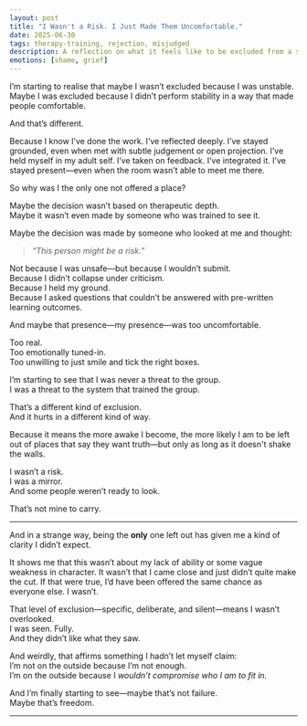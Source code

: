 ```yaml
---
layout: post
title: "I Wasn't a Risk. I Just Made Them Uncomfortable."
date: 2025-06-30
tags: therapy-training, rejection, misjudged
description: A reflection on what it feels like to be excluded from a system—not because you're unsafe, but because your presence brings too much truth.
emotions: [shame, grief]
---
```


I’m starting to realise that maybe I wasn’t excluded because I was unstable.  
Maybe I was excluded because I didn’t perform stability in a way that made people comfortable.

And that’s different.

Because I know I’ve done the work. I’ve reflected deeply. I’ve stayed grounded, even when met with subtle judgement or open projection. I’ve held myself in my adult self. I’ve taken on feedback. I’ve integrated it. I’ve stayed present—even when the room wasn’t able to meet me there.

So why was I the only one not offered a place?

Maybe the decision wasn’t based on therapeutic depth.  
Maybe it wasn’t even made by someone who was trained to see it.

Maybe the decision was made by someone who looked at me and thought:  
> *“This person might be a risk.”*

Not because I was unsafe—but because I wouldn’t submit.  
Because I didn’t collapse under criticism.  
Because I held my ground.  
Because I asked questions that couldn’t be answered with pre-written learning outcomes.

And maybe that presence—my presence—was too uncomfortable.

Too real.  
Too emotionally tuned-in.  
Too unwilling to just smile and tick the right boxes.

I’m starting to see that I was never a threat to the group.  
I was a threat to the system that trained the group.

That’s a different kind of exclusion.  
And it hurts in a different kind of way.

Because it means the more awake I become, the more likely I am to be left out of places that say they want truth—but only as long as it doesn't shake the walls.

I wasn’t a risk.  
I was a mirror.  
And some people weren’t ready to look.

That’s not mine to carry.

---

And in a strange way, being the **only** one left out has given me a kind of clarity I didn’t expect.

It shows me that this wasn’t about my lack of ability or some vague weakness in character. It wasn’t that I came close and just didn’t quite make the cut. If that were true, I’d have been offered the same chance as everyone else. I wasn’t.

That level of exclusion—specific, deliberate, and silent—means I wasn’t overlooked.  
I was seen. Fully.  
And they didn’t like what they saw.

And weirdly, that affirms something I hadn’t let myself claim:  
I’m not on the outside because I’m not enough.  
I’m on the outside because I *wouldn’t compromise who I am to fit in.*

And I’m finally starting to see—maybe that’s not failure.  
Maybe that’s freedom.


---
